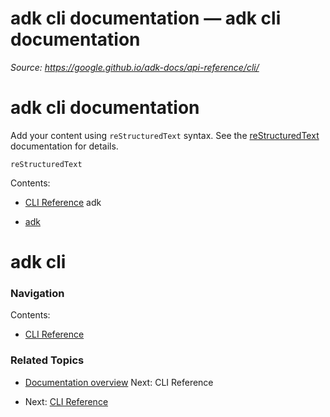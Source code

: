 # adk cli documentation — adk cli  documentation

*Source: https://google.github.io/adk-docs/api-reference/cli/*

# adk cli documentation

Add your content using `reStructuredText` syntax. See the
[reStructuredText](https://www.sphinx-doc.org/en/master/usage/restructuredtext/index.html)
documentation for details.

`reStructuredText`

Contents:

- [CLI Reference](cli.html)
adk

- [adk](cli.html#adk)

# adk cli

### Navigation

Contents:

- [CLI Reference](cli.html)

### Related Topics

- [Documentation overview](#)
Next: CLI Reference

- Next: [CLI Reference](cli.html)